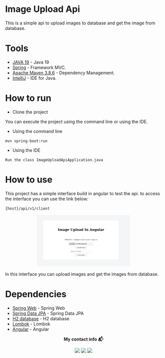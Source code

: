 # Image Upload Api

This is a simple api to upload images to database and get the image from database.

# Tools

* [JAVA 19](https://www.java.com/pt-BR/) - Java 19
* [Spring](https://spring.io/projects/spring-boot) - Framework MVC.
* [Apache Maven 3.8.6](https://maven.apache.org/) - Dependency Management.
* [IntelliJ](https://www.jetbrains.com/idea/) - IDE for Java.

# How to run

* Clone the project
 
You can execute the project using the command line or using the IDE.

* Using the command line

```
mvn spring-boot:run
```

* Using the IDE

```
Run the class ImageUploadApiApplication.java
```

# How to use

This project has a simple interface build in angular to test the api.
to access the interface you can use the link below:

```
{host}/api/v1/client
```
<p align="center">
<img src="https://github.com/andersonhsporto/upload-image-api/blob/master/img/client.jpg" width="300px" alt="Client"/><br>
</p>

In this interface you can upload images and get the images from database.


# Dependencies

* [Spring Web](https://mvnrepository.com/artifact/org.springframework.boot/spring-boot-starter-web) - Spring Web
* [Spring Data JPA](https://mvnrepository.com/artifact/org.springframework.boot/spring-boot-starter-data-jpa) - Spring Data JPA
* [H2 database](https://mvnrepository.com/artifact/com.h2database/h2) - H2 database
* [Lombok](https://mvnrepository.com/artifact/org.projectlombok/lombok) - Lombok
* [Angular](https://angular.io/) - Angular

<p align=center> <b>My contact info 📬</b></p>
<p align=center>
<a href="https://github.com/andersonhsporto" target="_blank"><img src="https://img.shields.io/badge/Github-181717?logo=Github&logoColor=white"/></a>  
<a href="mailto:anderson.higo2@gmail.com" target="_blank"><img src="https://img.shields.io/badge/Gmail-EA4335?logo=Gmail&logoColor=white"/></a>
<a href= "https://www.linkedin.com/in/andersonhsporto/"target="_blank"><img src="https://img.shields.io/badge/linkedin-%230077B5.svg?logo=linkedin&logoColor=white"/></a>
</p>

